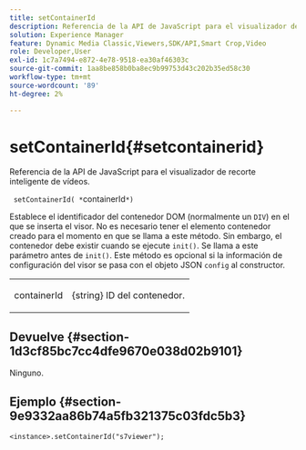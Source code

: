 ```yaml
---
title: setContainerId
description: Referencia de la API de JavaScript para el visualizador de recorte inteligente de vídeos.
solution: Experience Manager
feature: Dynamic Media Classic,Viewers,SDK/API,Smart Crop,Video
role: Developer,User
exl-id: 1c7a7494-e872-4e78-9518-ea30af46303c
source-git-commit: 1aa8be858b0ba8ec9b99753d43c202b35ed58c30
workflow-type: tm+mt
source-wordcount: '89'
ht-degree: 2%

---
```


# setContainerId{#setcontainerid}

Referencia de la API de JavaScript para el visualizador de recorte inteligente de vídeos.

` setContainerId( *`containerId`*)`

Establece el identificador del contenedor DOM (normalmente un `DIV`) en el que se inserta el visor. No es necesario tener el elemento contenedor creado para el momento en que se llama a este método. Sin embargo, el contenedor debe existir cuando se ejecute `init()`. Se llama a este parámetro antes de `init()`. Este método es opcional si la información de configuración del visor se pasa con el objeto JSON `config` al constructor.

<table id="table_896DFF34A68A403DB93A6D597461A573"> 
 <tbody> 
  <tr> 
   <td colname="col1"> <p> <span class="codeph"> <span class="varname"> containerId </span> </span> </p> </td> 
   <td colname="col2"> <p> <span class="codeph"> {string} </span> ID del contenedor. </p> </td> 
  </tr> 
 </tbody> 
</table>

## Devuelve {#section-1d3cf85bc7cc4dfe9670e038d02b9101}

Ninguno.

## Ejemplo {#section-9e9332aa86b74a5fb321375c03fdc5b3}

```
<instance>.setContainerId("s7viewer");
```
